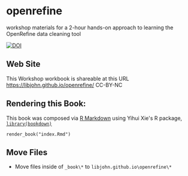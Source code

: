 # openrefine
workshop materials for a 2-hour hands-on approach to learning the OpenRefine data cleaning tool

[![DOI](https://zenodo.org/badge/76385972.svg)](https://zenodo.org/badge/latestdoi/76385972)

## Web Site

This Workshop workbook is shareable at this URL https://libjohn.github.io/openrefine/  CC-BY-NC


## Rendering this Book:

This book was composed via [R Markdown](https://rmarkdown.rstudio.com/) using Yihui Xie's R package,   [`library(bookdown)`](https://bookdown.org/yihui/bookdown/) 

`render_book("index.Rmd")`

## Move Files

- Move files inside of `_book\*` to `libjohn.github.io\openrefine\*`
